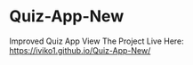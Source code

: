 # Quiz-App-New
Improved Quiz App
View The Project Live Here: https://iviko1.github.io/Quiz-App-New/
